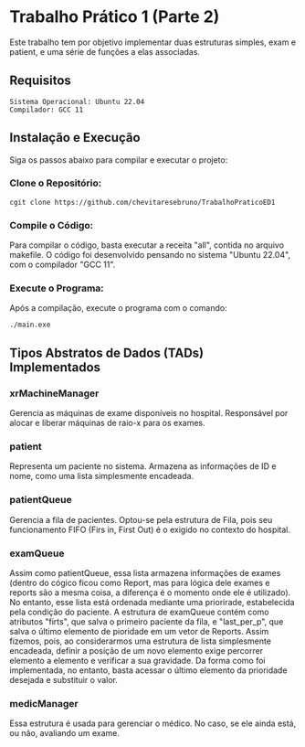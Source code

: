 # Trabalho Prático 1 (Parte 2)
Este trabalho tem por objetivo implementar duas estruturas simples, exam e patient, e uma série de funções a elas associadas.

## Requisitos

    Sistema Operacional: Ubuntu 22.04
    Compilador: GCC 11

## Instalação e Execução

Siga os passos abaixo para compilar e executar o projeto:

### Clone o Repositório:
` cgit clone https://github.com/chevitaresebruno/TrabalhoPraticoED1 `


### Compile o Código:
Para compilar o código, basta executar a receita "all", contida no arquivo makefile. O código foi desenvolvido pensando no sistema "Ubuntu 22.04", com o compilador "GCC 11".

### Execute o Programa:
Após a compilação, execute o programa com o comando:

` ./main.exe `


## Tipos Abstratos de Dados (TADs) Implementados
### xrMachineManager

Gerencia as máquinas de exame disponíveis no hospital. Responsável por alocar e liberar máquinas de raio-x para os exames.

### patient
Representa um paciente no sistema. Armazena as informações de ID e nome, como uma lista simplesmente encadeada.

### patientQueue
Gerencia a fila de pacientes. Optou-se pela estrutura de Fila, pois seu funcionamento FIFO (Firs in, First Out) é o exigido no contexto do hospital.

### examQueue
Assim como patientQueue, essa lista armazena informações de exames (dentro do cógico ficou como Report, mas para lógica dele exames e reports são a mesma coisa, a diferença é o momento onde ele é utilizado). No entanto, esse lista está ordenada mediante uma priorirade, estabelecida pela condição do paciente. A estrutura de examQueue contém como atributos "firts", que salva o primeiro paciente da fila, e "last_per_p", que salva o último elemento de pioridade em um vetor de Reports. Assim fizemos, pois, ao considerarmos uma estrutura de lista simplesmente encadeada, definir a posição de um novo elemento exige percorrer elemento a elemento e verificar a sua gravidade. Da forma como foi implementada, no entanto, basta acessar o último elemento da prioridade desejada e substituir o valor.

### medicManager

Essa estrutura é usada para gerenciar o médico. No caso, se ele ainda está, ou não, avaliando um exame.

